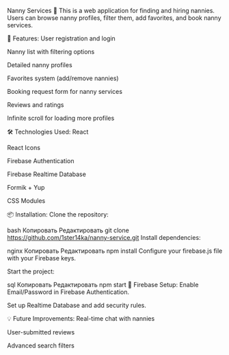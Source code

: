 Nanny Services 👶
This is a web application for finding and hiring nannies. Users can browse nanny profiles, filter them, add favorites, and book nanny services.

🚀 Features:
User registration and login

Nanny list with filtering options

Detailed nanny profiles

Favorites system (add/remove nannies)

Booking request form for nanny services

Reviews and ratings

Infinite scroll for loading more profiles

🛠 Technologies Used:
React

React Icons

Firebase Authentication

Firebase Realtime Database

Formik + Yup

CSS Modules

📦 Installation:
Clone the repository:

bash
Копировать
Редактировать
git clone https://github.com/1ster14ka/nanny-service.git
Install dependencies:

nginx
Копировать
Редактировать
npm install
Configure your firebase.js file with your Firebase keys.

Start the project:

sql
Копировать
Редактировать
npm start
🔐 Firebase Setup:
Enable Email/Password in Firebase Authentication.

Set up Realtime Database and add security rules.

💡 Future Improvements:
Real-time chat with nannies

User-submitted reviews

Advanced search filters
